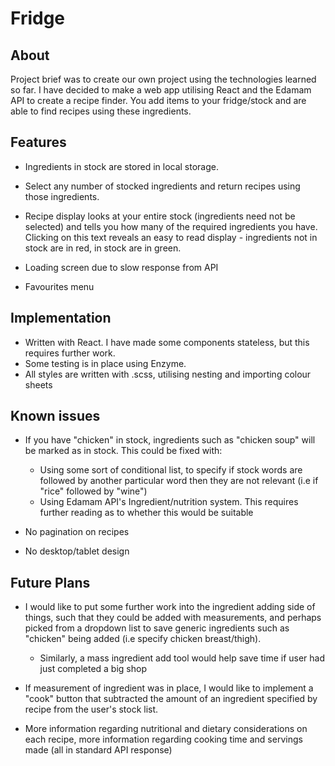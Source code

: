 # Fridge




## About

Project brief was to create our own project using the technologies learned so far. I have decided to make a web app utilising React and the Edamam API to create a recipe
finder. You add items to your fridge/stock and are able to find recipes using these ingredients.

## Features

* Ingredients in stock are stored in local storage.

* Select any number of stocked ingredients and return recipes using those ingredients.

* Recipe display looks at your entire stock (ingredients need not be selected) and tells you how many of the required ingredients you have. Clicking on this text reveals
 an easy to read display - ingredients not in stock are in red, in stock are in green.

* Loading screen due to slow response from API

* Favourites menu

## Implementation

* Written with React. I have made some components stateless, but this requires further work.
* Some testing is in place using Enzyme.
* All styles are written with .scss, utilising nesting and importing colour sheets

## Known issues

* If you have "chicken" in stock, ingredients such as "chicken soup" will be marked as in stock. This could be fixed with:
  * Using some sort of conditional list, to specify if stock words are followed by another particular word then they are not relevant (i.e if "rice" followed by "wine")
  * Using Edamam API's Ingredient/nutrition system. This requires further reading as to whether this would be suitable


* No pagination on recipes


* No desktop/tablet design


## Future Plans

* I would like to put some further work into the ingredient adding side of things, such that they could be added with measurements, and perhaps picked from a dropdown list to save generic ingredients such as "chicken" being added (i.e specify chicken breast/thigh).
  * Similarly, a mass ingredient add tool would help save time if user had just completed a big shop


* If measurement of ingredient was in place, I would like to implement a "cook" button that subtracted the amount of an ingredient specified by recipe from the user's stock list.

* More information regarding nutritional and dietary considerations on each recipe, more information regarding cooking time and servings made (all in standard API response)
